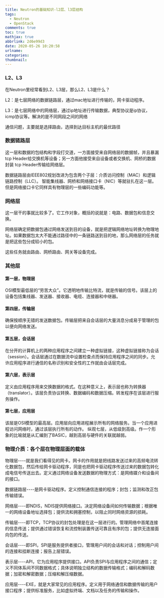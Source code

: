 ```yaml
---
title: Neutron的基础知识-l2层、l3层结构
tags:
  - Neutron
  - OpenStack
comments: true
toc: true
mathjax: true
abbrlink: 2d6e99d3
date: 2020-05-26 10:20:58
urlname:
categories:
thumbnail:
---
```


### L2、L3

在Neutron里经常看到L2、L3层，那么L2、L3是什么？

L2：是七层网络的数据链路层，通过mac地址进行传输的，网卡驱动程序。

L3：是七层网络中的网络层，通过ip地址进行传输数据，典型协议是ip协议，icmp协议等。解决的是不同网段之间的网络

通信问题，主要就是选择路由，选择到达目标主机的最优路径

### 数据链路层

这一层和数据的包结构和字段打交道，一方面接受来自网络层的数据帧，并且暴漏tcp Header给交换机等设备；另一方面他接受来自设备或者交换机、网桥的数据封装 tcp Header传输给网络层。

数据链路层由IEEE802规划改进为包含两个子层：介质访问控制（MAC）和逻辑链路控制（LLC）。 
智能集线器、网桥和网络接口卡（NIC）等就驻扎在这一层。但是网络接口卡它同样具有物理层的一些编码功能等。

### 网络层

这一层干的事就比较多了。它工作对象，概括的说就是：电路、数据包和信息交换。 

网络层确定把数据包通过网络发送到目的设备，就是把逻辑网络地址转换为物理地址。如果数据包太大不能通过路径中的一条链路送到目的地，那么网络层的任务就是把这些包分成较小的包。

这些任务就由路由、网桥路由、网关等设备完成。

### 其他层

#### 第一层，物理层

OSI模型最低层的“劳苦大众”。它透明地传输比特流，就是传输的信号。该层上的设备包括集线器、发送器、接收器、电缆、连接器和中继器。 

#### 第四层，传输层
确保按顺序无错的发送数据包。传输层把来自会话层的大量消息分成易于管理的包以便向网络发送。 

#### 第五层，会话层
在分开的计算机上的两种应用程序之间建立一种虚拟链接，这种虚拟链接称为会话（session）。会话层通过在数据流中设置检查点而保持应用程序之间的同步。允许应用程序进行通信的名称识别和安全性的工作就由会话层完成。 

#### 第六层，表示层
定义由应用程序用来交换数据的格式。在这种意义上，表示层也称为转换器（translator）。该层负责协议转换、数据编码和数据压缩。转发程序在该层进行服务操作。 

#### 第七层，应用层
该层是OSI模型的最高层。应用层向应用进程展示所有的网络服务。当一个应用进程访问网络时，通过该层执行所有的动作。 
纵观七层，从低级到高级。作一个形象的比喻就是从汇编到了BASIC，越到高层与硬件的关联就越弱。

### 物理介质：各个层在物理层面的载体

物理层----就是我们看得见的网卡。网卡的作用就是把线路发送过来的高频电流转化数据包，然后传给网卡驱动程序，同是也把网卡驱动程序传送过来的数据包转化成电信号传送出去。定义通过网络设备发送数据的物理方式：是网络媒介和设备间的接口。 

数据链路层----是网卡驱动程序。定义控制通信连接的程序；封包；监测和改正包传输错误。 

网络层----即NDIS，NDIS提供网络接口。决定网络设备间如何传输数据；根据唯一的网络设备地址选择包；提供流和拥塞控制，以阻止同时网络资源的损耗。 

传输层----即TCP，TCP协议的封包处理是在这一层进行的。管理网络中首尾连接的信息传送；提供通过错误恢复和流控制装置传送可靠且有序的包；提供无连接面向包的传送。 

会话层----即SPI，SPI是服务提供者接口，管理用户间的会话和对话；控制用户间的连接和挂断连接；报告上层错误。 

表示层----API，它为应用程序提供接口。API负责SPI与应用程序之间的通信；定义不同体系间不同数据格式；具体说明独立结构的数据传输格式；编码和解码数据；加密和解密数据；压缩和解压缩数据。 

应用层----EXE，就是大家常见的应用程序。定义用于网络通信和数据传输的用户接口程序；提供标准服务，比如虚拟终端、文档以及任务的传输和操作。 